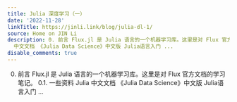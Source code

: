 ```yaml
---
title: Julia 深度学习（一）
date: '2022-11-28'
linkTitle: https://jinli.link/blog/julia-dl-1/
source: Home on JIN Li
description: 0. 前言 Flux.jl 是 Julia 语言的一个机器学习库。这里是对 Flux 官方文档的学习笔记。 0.1. 一些资料 Julia
  中文文档 《Julia Data Science》中文版 Julia语言入门 ...
disable_comments: true
---
```

0. 前言 Flux.jl 是 Julia 语言的一个机器学习库。这里是对 Flux 官方文档的学习笔记。 0.1. 一些资料 Julia 中文文档 《Julia Data Science》中文版 Julia语言入门 ...